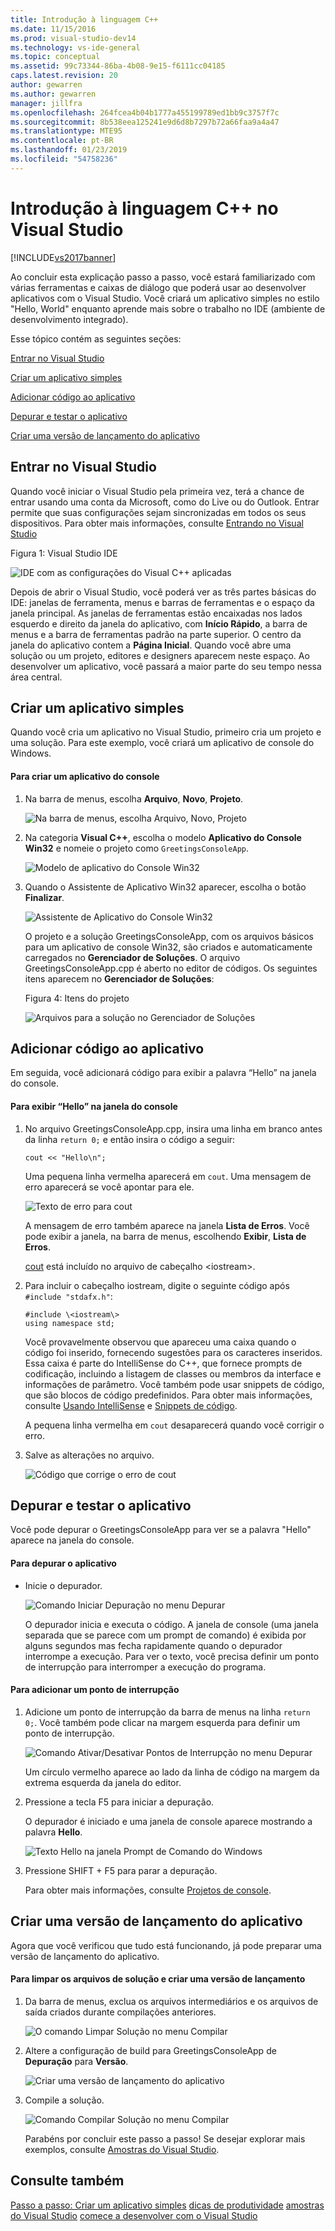 ```yaml
---
title: Introdução à linguagem C++
ms.date: 11/15/2016
ms.prod: visual-studio-dev14
ms.technology: vs-ide-general
ms.topic: conceptual
ms.assetid: 99c73344-86ba-4b08-9e15-f6111cc04185
caps.latest.revision: 20
author: gewarren
ms.author: gewarren
manager: jillfra
ms.openlocfilehash: 264fcea4b04b1777a455199789ed1bb9c3757f7c
ms.sourcegitcommit: 8b538eea125241e9d6d8b7297b72a66faa9a4a47
ms.translationtype: MTE95
ms.contentlocale: pt-BR
ms.lasthandoff: 01/23/2019
ms.locfileid: "54758236"
---
```

# <a name="getting-started-with-c-in-visual-studio"></a>Introdução à linguagem C++ no Visual Studio
[!INCLUDE[vs2017banner](../includes/vs2017banner.md)]

Ao concluir esta explicação passo a passo, você estará familiarizado com várias ferramentas e caixas de diálogo que poderá usar ao desenvolver aplicativos com o Visual Studio. Você criará um aplicativo simples no estilo "Hello, World" enquanto aprende mais sobre o trabalho no IDE (ambiente de desenvolvimento integrado).

 Esse tópico contém as seguintes seções:

 [Entrar no Visual Studio](../ide/getting-started-with-cpp-in-visual-studio.md#BKMK_Configure)

 [Criar um aplicativo simples](../ide/getting-started-with-cpp-in-visual-studio.md#BKMK_CreateApp)

 [Adicionar código ao aplicativo](../ide/getting-started-with-cpp-in-visual-studio.md#BKMK_AddCode)

 [Depurar e testar o aplicativo](../ide/getting-started-with-cpp-in-visual-studio.md#BKMK_DebugTest)

 [Criar uma versão de lançamento do aplicativo](../ide/getting-started-with-cpp-in-visual-studio.md#BKMK_BuildRelease)

##  <a name="BKMK_Configure"></a> Entrar no Visual Studio
 Quando você iniciar o Visual Studio pela primeira vez, terá a chance de entrar usando uma conta da Microsoft, como do Live ou do Outlook. Entrar permite que suas configurações sejam sincronizadas em todos os seus dispositivos. Para obter mais informações, consulte [Entrando no Visual Studio](../ide/signing-in-to-visual-studio.md)

 Figura 1: Visual Studio IDE

 ![IDE com as configurações do Visual C&#43;&#43; aplicadas](../ide/media/c-ide-defaultenvironmentlayout.png "C++IDE_DefaultEnvironmentLayout")

 Depois de abrir o Visual Studio, você poderá ver as três partes básicas do IDE: janelas de ferramenta, menus e barras de ferramentas e o espaço da janela principal. As janelas de ferramentas estão encaixadas nos lados esquerdo e direito da janela do aplicativo, com **Início Rápido**, a barra de menus e a barra de ferramentas padrão na parte superior. O centro da janela do aplicativo contem a **Página Inicial**. Quando você abre uma solução ou um projeto, editores e designers aparecem neste espaço. Ao desenvolver um aplicativo, você passará a maior parte do seu tempo nessa área central.

##  <a name="BKMK_CreateApp"></a> Criar um aplicativo simples
 Quando você cria um aplicativo no Visual Studio, primeiro cria um projeto e uma solução. Para este exemplo, você criará um aplicativo de console do Windows.

#### <a name="to-create-a-console-app"></a>Para criar um aplicativo do console

1. Na barra de menus, escolha **Arquivo**, **Novo**, **Projeto**.

    ![Na barra de menus, escolha Arquivo, Novo, Projeto](../ide/media/exploreide-filenewproject.png "ExploreIDE-FileNewProject")

2. Na categoria **Visual C++**, escolha o modelo **Aplicativo do Console Win32** e nomeie o projeto como `GreetingsConsoleApp`.

    ![Modelo de aplicativo do Console Win32](../ide/media/c-ide-newprojectdlg.png "C++IDE_NewProjectDlg")

3. Quando o Assistente de Aplicativo Win32 aparecer, escolha o botão **Finalizar**.

    ![Assistente de Aplicativo do Console Win32](../ide/media/c-ide-win32consoleappwizard.png "C++IDE_Win32ConsoleAppWizard")

   O projeto e a solução GreetingsConsoleApp, com os arquivos básicos para um aplicativo de console Win32, são criados e automaticamente carregados no **Gerenciador de Soluções**. O arquivo GreetingsConsoleApp.cpp é aberto no editor de códigos. Os seguintes itens aparecem no **Gerenciador de Soluções**:

   Figura 4: Itens do projeto

   ![Arquivos para a solução no Gerenciador de Soluções](../ide/media/c-ide-solutioncontents.png "C++IDE_SolutionContents")

##  <a name="BKMK_AddCode"></a> Adicionar código ao aplicativo
 Em seguida, você adicionará código para exibir a palavra “Hello” na janela do console.

#### <a name="to-display-hello-in-the-console-window"></a>Para exibir “Hello” na janela do console

1.  No arquivo GreetingsConsoleApp.cpp, insira uma linha em branco antes da linha `return 0;` e então insira o código a seguir:

    ```
    cout << "Hello\n";
    ```

     Uma pequena linha vermelha aparecerá em `cout`. Uma mensagem de erro aparecerá se você apontar para ele.

     ![Texto de erro para cout](../ide/media/c-ide-couterror.png "C++IDE_CoutError")

     A mensagem de erro também aparece na janela **Lista de Erros**. Você pode exibir a janela, na barra de menus, escolhendo **Exibir**, **Lista de Erros**.

     [cout](http://msdn.microsoft.com/library/d87db6c3-e4e1-4d09-9ec5-458f55018257) está incluído no arquivo de cabeçalho \<iostream\>.

2.  Para incluir o cabeçalho iostream, digite o seguinte código após `#include "stdafx.h"`:

    ```
    #include \<iostream\>
    using namespace std;
    ```

     Você provavelmente observou que apareceu uma caixa quando o código foi inserido, fornecendo sugestões para os caracteres inseridos. Essa caixa é parte do IntelliSense do C++, que fornece prompts de codificação, incluindo a listagem de classes ou membros da interface e informações de parâmetro. Você também pode usar snippets de código, que são blocos de código predefinidos. Para obter mais informações, consulte [Usando IntelliSense](../ide/using-intellisense.md) e [Snippets de código](../ide/code-snippets.md).

     A pequena linha vermelha em `cout` desaparecerá quando você corrigir o erro.

3.  Salve as alterações no arquivo.

     ![Código que corrige o erro de cout](../ide/media/c-ide-coutfix.png "C++IDE_CoutFix")

##  <a name="BKMK_DebugTest"></a> Depurar e testar o aplicativo
 Você pode depurar o GreetingsConsoleApp para ver se a palavra "Hello" aparece na janela do console.

#### <a name="to-debug-the-application"></a>Para depurar o aplicativo

-   Inicie o depurador.

     ![Comando Iniciar Depuração no menu Depurar](../ide/media/exploreide-startdebugging.png "ExploreIDE-StartDebugging")

     O depurador inicia e executa o código. A janela de console (uma janela separada que se parece com um prompt de comando) é exibida por alguns segundos mas fecha rapidamente quando o depurador interrompe a execução. Para ver o texto, você precisa definir um ponto de interrupção para interromper a execução do programa.

#### <a name="to-add-a-breakpoint"></a>Para adicionar um ponto de interrupção

1. Adicione um ponto de interrupção da barra de menus na linha `return 0;`. Você também pode clicar na margem esquerda para definir um ponto de interrupção.

    ![Comando Ativar/Desativar Pontos de Interrupção no menu Depurar](../ide/media/exploreide-togglebreakpoint.png "ExploreIDE-ToggleBreakpoint")

    Um círculo vermelho aparece ao lado da linha de código na margem da extrema esquerda da janela do editor.

2. Pressione a tecla F5 para iniciar a depuração.

    O depurador é iniciado e uma janela de console aparece mostrando a palavra **Hello**.

    ![Texto Hello na janela Prompt de Comando do Windows](../ide/media/c-ide-hellocommandwindow.png "C++IDE_HelloCommandWindow")

3. Pressione SHIFT + F5 para parar a depuração.

   Para obter mais informações, consulte [Projetos de console](../debugger/debugging-preparation-console-projects.md).

##  <a name="BKMK_BuildRelease"></a> Criar uma versão de lançamento do aplicativo
 Agora que você verificou que tudo está funcionando, já pode preparar uma versão de lançamento do aplicativo.

#### <a name="to-clean-the-solution-files-and-build-a-release-version"></a>Para limpar os arquivos de solução e criar uma versão de lançamento

1. Da barra de menus, exclua os arquivos intermediários e os arquivos de saída criados durante compilações anteriores.

    ![O comando Limpar Solução no menu Compilar](../ide/media/exploreide-cleansolution.png "ExploreIDE-CleanSolution")

2. Altere a configuração de build para GreetingsConsoleApp de **Depuração** para **Versão**.

    ![Criar uma versão de lançamento do aplicativo](../ide/media/c-ide-changingbuildtorelease.png "C++IDE_ChangingBuildtoRelease")

3. Compile a solução.

    ![Comando Compilar Solução no menu Compilar](../ide/media/exploreide-buildsolution.png "ExploreIDE-BuildSolution")

   Parabéns por concluir este passo a passo! Se desejar explorar mais exemplos, consulte [Amostras do Visual Studio](../ide/visual-studio-samples.md).

## <a name="see-also"></a>Consulte também
 [Passo a passo: Criar um aplicativo simples](../ide/walkthrough-create-a-simple-application-with-visual-csharp-or-visual-basic.md) [dicas de produtividade](../ide/productivity-tips-for-visual-studio.md) [amostras do Visual Studio](../ide/visual-studio-samples.md) [comece a desenvolver com o Visual Studio](../ide/get-started-developing-with-visual-studio.md)
